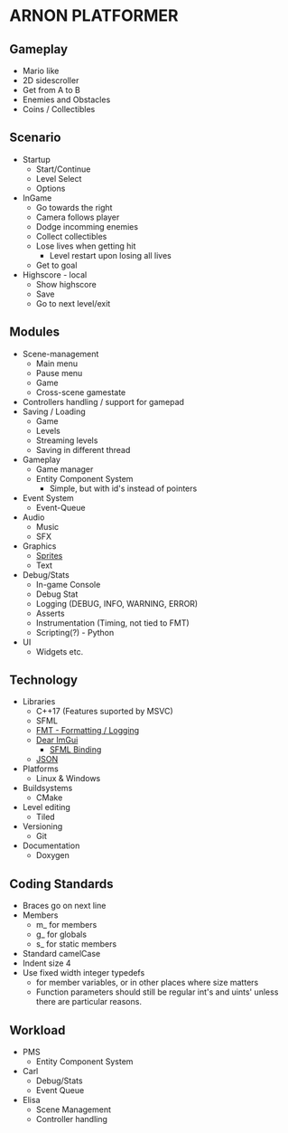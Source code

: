 # ARNON PLATFORMER

## Gameplay
* Mario like
* 2D sidescroller
* Get from A to B
* Enemies and Obstacles
* Coins / Collectibles

## Scenario
* Startup
    * Start/Continue
    * Level Select
    * Options
* InGame
    * Go towards the right
    * Camera follows player
    * Dodge incomming enemies
    * Collect collectibles
    * Lose lives when getting hit
        * Level restart upon losing all lives
    * Get to goal
* Highscore - local
    * Show highscore
    * Save
    * Go to next level/exit

## Modules
* Scene-management
    * Main menu
    * Pause menu
    * Game
    * Cross-scene gamestate
* Controllers handling / support for gamepad
* Saving / Loading
    * Game
    * Levels
    * Streaming levels
    * Saving in different thread
* Gameplay
    * Game manager
    * Entity Component System
        * Simple, but with id's instead of pointers
* Event System
    * Event-Queue
* Audio
    * Music
    * SFX
* Graphics
    * [Sprites](https://kenney.nl/assets)
    * Text
* Debug/Stats
    * In-game Console
    * Debug Stat
    * Logging (DEBUG, INFO, WARNING, ERROR)
    * Asserts
    * Instrumentation (Timing, not tied to FMT)
    * Scripting(?) - Python
* UI
    * Widgets etc.

## Technology
* Libraries
    * C++17 (Features suported by MSVC)
    * SFML
    * [FMT - Formatting / Logging](https://github.com/fmtlib/fmt)
    * [Dear ImGui](https://github.com/ocornut/imgui)
        * [SFML Binding](https://github.com/eliasdaler/imgui-sfml)
    * [JSON](https://github.com/nlohmann/json)
* Platforms
    * Linux & Windows
* Buildsystems
    * CMake
* Level editing
    * Tiled
* Versioning
    * Git
* Documentation
    * Doxygen

## Coding Standards
* Braces go on next line
* Members
    * m_ for members
    * g_ for globals
    * s_ for static members
* Standard camelCase
* Indent size 4
* Use fixed width integer typedefs
    * for member variables, or in other places where size matters
    * Function parameters should still be regular int's and uints' unless there are particular reasons.

## Workload
* PMS
    * Entity Component System
* Carl
    * Debug/Stats
    * Event Queue
* Elisa
    * Scene Management
    * Controller handling
